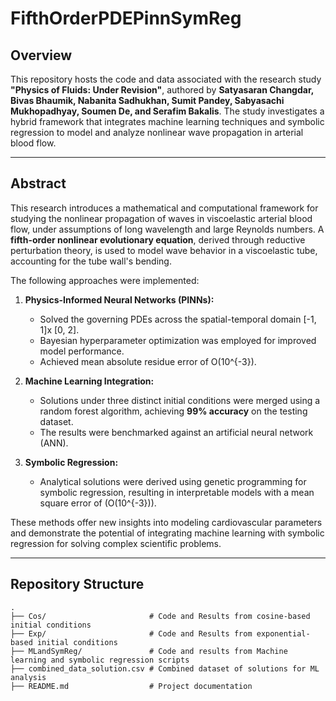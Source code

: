 # FifthOrderPDEPinnSymReg

## Overview

This repository hosts the code and data associated with the research study **"Physics of Fluids: Under Revision"**, authored by **Satyasaran Changdar, Bivas Bhaumik, Nabanita Sadhukhan, Sumit Pandey, Sabyasachi Mukhopadhyay, Soumen De, and Serafim Bakalis**. The study investigates a hybrid framework that integrates machine learning techniques and symbolic regression to model and analyze nonlinear wave propagation in arterial blood flow.

---

## Abstract

This research introduces a mathematical and computational framework for studying the nonlinear propagation of waves in viscoelastic arterial blood flow, under assumptions of long wavelength and large Reynolds numbers. A **fifth-order nonlinear evolutionary equation**, derived through reductive perturbation theory, is used to model wave behavior in a viscoelastic tube, accounting for the tube wall's bending.

The following approaches were implemented:

1. **Physics-Informed Neural Networks (PINNs):**
   - Solved the governing PDEs across the spatial-temporal domain [-1, 1]x [0, 2].
   - Bayesian hyperparameter optimization was employed for improved model performance.
   - Achieved mean absolute residue error of O(10^{-3}).

2. **Machine Learning Integration:**
   - Solutions under three distinct initial conditions were merged using a random forest algorithm, achieving **99% accuracy** on the testing dataset.
   - The results were benchmarked against an artificial neural network (ANN).

3. **Symbolic Regression:**
   - Analytical solutions were derived using genetic programming for symbolic regression, resulting in interpretable models with a mean square error of \(O(10^{-3})\).
   

These methods offer new insights into modeling cardiovascular parameters and demonstrate the potential of integrating machine learning with symbolic regression for solving complex scientific problems.

---

## Repository Structure

```plaintext
.
├── Cos/                       # Code and Results from cosine-based initial conditions
├── Exp/                       # Code and Results from exponential-based initial conditions
├── MLandSymReg/               # Code and results from Machine learning and symbolic regression scripts
├── combined_data_solution.csv # Combined dataset of solutions for ML analysis
├── README.md                  # Project documentation
